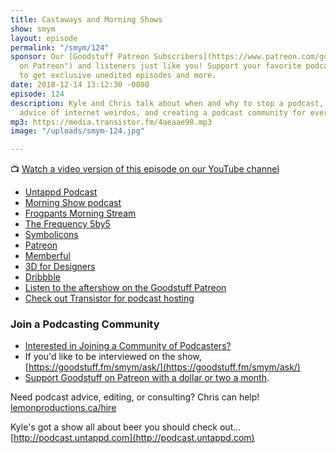 ```yaml
---
title: Castaways and Morning Shows
show: smym
layout: episode
permalink: "/smym/124"
sponsor: Our [Goodstuff Patreon Subscribers](https://www.patreon.com/goodstuff "Goodstuff
  on Patreon") and listeners just like you! Support your favorite podcasts directly
  to get exclusive unedited episodes and more.
date: 2018-12-14 13:12:30 -0800
episode: 124
description: Kyle and Chris talk about when and why to stop a podcast, ignoring the
  advice of internet weirdos, and creating a podcast community for everyone else.
mp3: https://media.transistor.fm/4aeaae98.mp3
image: "/uploads/smym-124.jpg"

---
```

📺 [Watch a video version of this episode on our YouTube channel](https://www.youtube.com/watch?v=eRkOiiIlSyA)

* [Untappd Podcast](https://podcast.untappd.com)
* [Morning Show podcast](\[https://goodstuff.fm/morningshow/\](https://goodstuff.fm/morningshow/))
* [Frogpants Morning Stream](\[https://www.frogpants.com/tms\](https://www.frogpants.com/tms))
* [The Frequency 5by5](\[http://5by5.tv/frequency\](http://5by5.tv/frequency))
* [Symbolicons](\[https://symbolicons.com\](https://symbolicons.com/))
* [Patreon](\[https://www.patreon.com/goodstuff\](https://www.patreon.com/goodstuff))
* [Memberful](\[https://memberful.com\](https://memberful.com/))
* [3D for Designers](\[https://www.3dfordesigners.com\](https://www.3dfordesigners.com/))
* [Dribbble](\[https://dribbble.com\](https://dribbble.com/))
* [Listen to the aftershow on the Goodstuff Patreon](https://www.patreon.com/posts/23338111)
* [Check out Transistor for podcast hosting](https://transistor.fm/?via=chris)

### Join a Podcasting Community

* [Interested in Joining a Community of Podcasters?](https://mailchi.mp/ad73a5bdfab5/podcasting)
* If you'd like to be interviewed on the show, [https://goodstuff.fm/smym/ask/](https://goodstuff.fm/smym/ask/)
* [Support Goodstuff on Patreon with a dollar or two a month](https://www.patreon.com/goodstuff).

Need podcast advice, editing, or consulting? Chris can help! [lemonproductions.ca/hire](https://lemonproductions.ca/hire)

Kyle's got a show all about beer you should check out... [http://podcast.untappd.com](http://podcast.untappd.com)